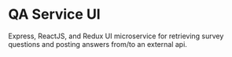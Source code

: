 # QA Service UI

Express, ReactJS, and Redux UI microservice for retrieving survey questions and posting answers from/to an external api.